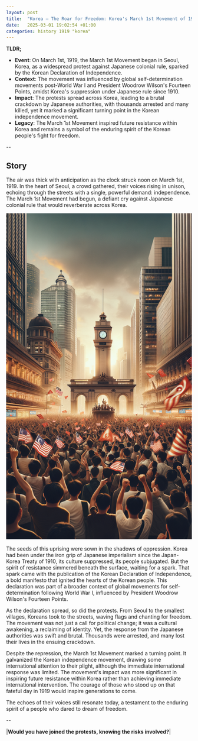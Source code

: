 ```yaml
---
layout: post
title:  "Korea – The Roar for Freedom: Korea's March 1st Movement of 1919"
date:   2025-03-01 19:02:54 +01:00
categories: history 1919 "korea"
---
```


**TLDR;**
- **Event**: On March 1st, 1919, the March 1st Movement began in Seoul, Korea, as a widespread protest against Japanese colonial rule, sparked by the Korean Declaration of Independence.
- **Context**: The movement was influenced by global self-determination movements post-World War I and President Woodrow Wilson's Fourteen Points, amidst Korea's suppression under Japanese rule since 1910.
- **Impact**: The protests spread across Korea, leading to a brutal crackdown by Japanese authorities, with thousands arrested and many killed, yet it marked a significant turning point in the Korean independence movement.
- **Legacy**: The March 1st Movement inspired future resistance within Korea and remains a symbol of the enduring spirit of the Korean people's fight for freedom.

--

## Story

The air was thick with anticipation as the clock struck noon on March 1st, 1919. In the heart of Seoul, a crowd gathered, their voices rising in unison, echoing through the streets with a single, powerful demand: independence. The March 1st Movement had begun, a defiant cry against Japanese colonial rule that would reverberate across Korea.

![Image](/assets/images/01_March_d90f5541c4165cb3bd5f2a6231f1846f.png)

The seeds of this uprising were sown in the shadows of oppression. Korea had been under the iron grip of Japanese imperialism since the Japan-Korea Treaty of 1910, its culture suppressed, its people subjugated. But the spirit of resistance simmered beneath the surface, waiting for a spark. That spark came with the publication of the Korean Declaration of Independence, a bold manifesto that ignited the hearts of the Korean people. This declaration was part of a broader context of global movements for self-determination following World War I, influenced by President Woodrow Wilson's Fourteen Points.

As the declaration spread, so did the protests. From Seoul to the smallest villages, Koreans took to the streets, waving flags and chanting for freedom. The movement was not just a call for political change; it was a cultural awakening, a reclaiming of identity. Yet, the response from the Japanese authorities was swift and brutal. Thousands were arrested, and many lost their lives in the ensuing crackdown.

Despite the repression, the March 1st Movement marked a turning point. It galvanized the Korean independence movement, drawing some international attention to their plight, although the immediate international response was limited. The movement's impact was more significant in inspiring future resistance within Korea rather than achieving immediate international intervention. The courage of those who stood up on that fateful day in 1919 would inspire generations to come.

The echoes of their voices still resonate today, a testament to the enduring spirit of a people who dared to dream of freedom.

--

|**Would you have joined the protests, knowing the risks involved?**|

